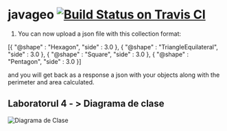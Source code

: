 # javageo [![Build Status on Travis CI](https://travis-ci.org/svidrascu/javageo.svg?branch=laborator4)](https://travis-ci.org/svidrascu/javageo)

1. You can now upload a json file with this collection format:

[{
  "@shape" : "Hexagon",
  "side" : 3.0
},
{
  "@shape" : "TriangleEquilateral",
  "side" : 3.0
},
{
  "@shape" : "Square",
  "side" : 3.0
},
{
  "@shape" : "Pentagon",
  "side" : 3.0
}]

and you will get back as a response a json with your objects
along with the perimeter and area calculated.


## Laboratorul 4 - > Diagrama de clase
![Diagrama de Clase](https://raw.githubusercontent.com/svidrascu/javageo/laborator4/diagram.png)

